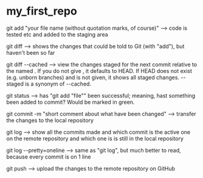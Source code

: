 # my_first_repo

git add "your file name (without quotation marks, of course)" --> code is tested etc and added to the staging area

git diff --> shows the changes that could be told to Git (with "add"), but haven't been so far

git diff --cached <commit> --> view the changes staged for the next commit relative to the named <commit>. If you do not give <commit>, it defaults to HEAD.
                                If HEAD does not exist (e.g. unborn branches) and <commit> is not given, it shows all staged changes. --staged is a synonym of --cached.

git status --> has "git add "file"" been successful; meaning, hast something been added to commit? Would be marked in green.

git commit -m "short comment about what have been changed" --> transfer the changes to the local repository

git log --> show all the commits made and which commit is the active one on the remote repository and which one is 
            is still in the local repository

git log --pretty=oneline --> same as "git log", but much better to read, because every commit is on 1 line

git push --> upload the changes to the remote repository on GitHub